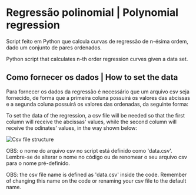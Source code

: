 
# Regressão polinomial | Polynomial regression

Script feito em Python que calcula curvas de regressão de n-ésima ordem, dado um conjunto de pares ordenados.

Python script that calculates n-th order regression curves given a data set.


## Como fornecer os dados | How to set the data

Para fornecer os dados da regressão é necessário que um arquivo csv seja fornecido, de forma que a primeira coluna possuirá os valores das abcissas e a segunda coluna possuirá os valores das ordenadas, da seguinte forma: 

To set the data of the regression, a csv file will be needed so that the first column will receive the abcissas' values, while the second column will receive the odinates' values, in the way shown below:

  ![Csv file structure](https://github.com/jlucartc/data.png)
  
  OBS: o nome do arquivo csv no script está definido como 'data.csv'. Lembre-se de alterar o nome no código ou de renomear o seu arquivo     csv para o nome pré-definido.
  
  OBS: the csv file name is defined as 'data.csv' inside the code. Remember of changing this name on the code or renaming your csv file     to the default name.
